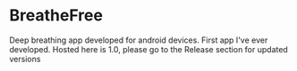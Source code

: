# BreatheFree

Deep breathing app developed for android devices. First app I've ever developed. Hosted here is 1.0, please go to the Release section for updated versions 
